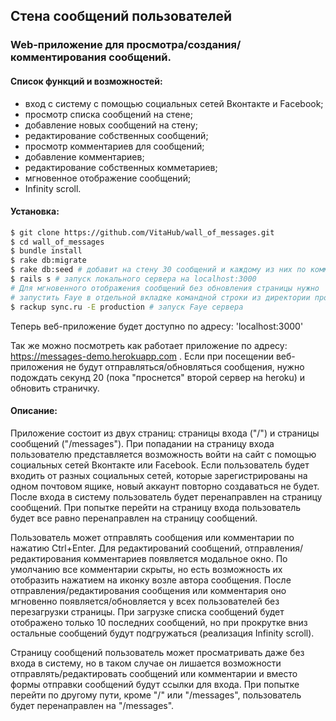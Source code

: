 ## Стена сообщений пользователей

### Web-приложение для просмотра/создания/комментирования сообщений.

#### Список функций и возможностей:
 - вход с систему с помощью социальных сетей Вконтакте и Facebook;
 - просмотр списка сообщений на стене;
 - добавление новых сообщений на стену;
 - редактирование собственных сообщений;
 - просмотр комментариев для сообщений;
 - добавление комментариев;
 - редактирование собственных комметариев;
 - мгновенное отображение сообщений;
 - Infinity scroll.

#### Установка:
```bash
$ git clone https://github.com/VitaHub/wall_of_messages.git
$ cd wall_of_messages
$ bundle install
$ rake db:migrate
$ rake db:seed # добавит на стену 30 сообщений и каждому из них по комментарию
$ rails s # запуск локального сервера на localhost:3000
# Для мгновенного отображения сообщений без обновления страницы нужно 
# запустить Faye в отдельной вкладке командной строки из директории проекта:
$ rackup sync.ru -E production # запуск Faye сервера
```
Теперь веб-приложение будет доступно по адресу: 'localhost:3000'

Так же можно посмотреть как работает приложение по адресу: https://messages-demo.herokuapp.com .
Если при посещении веб-приложения не будут отправляться/обновляться сообщения, нужно подождать секунд 20 (пока "проснется" второй сервер на heroku) и обновить страничку.

#### Описание:
Приложение состоит из двух страниц: страницы входа ("/") и  страницы сообщений ("/messages"). При попадании на страницу входа пользователю представляется возможность войти на сайт с помощью социальных сетей Вконтакте или Facebook. Если пользователь будет входить от разных социальных сетей, которые зарегистрированы на одном почтовом ящике, новый аккаунт повторно создаваться не будет. После входа в систему пользователь будет перенаправлен на страницу сообщений. При попытке перейти на страницу входа пользователь будет все равно перенаправлен на страницу сообщений.

Пользователь может отправлять сообщения или комментарии по нажатию Ctrl+Enter. Для редактирований сообщений, отправления/редактирования комментариев появляется модальное окно. По умолчанию все комментарии скрыты, но есть возможность их отобразить нажатием на иконку возле автора сообщения. После отправления/редактирования сообщения или комментария оно мгновенно появляется/обновляется у всех пользователей без перезагрузки страницы. При загрузке списка сообщений будет отображено только 10 последних сообщений, но при прокрутке вниз остальные сообщений будут подгружаться (реализация Infinity scroll).

Страницу сообщений пользователь может просматривать даже без входа в систему, но в таком случае он лишается возможности отправлять/редактировать сообщений или комментарии и вместо формы отправки сообщений будут ссылки для входа. При попытке перейти по другому пути, кроме "/" или "/messages", пользователь будет перенаправлен на "/messages".

